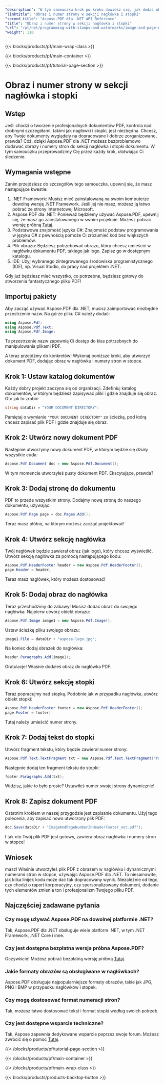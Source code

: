 ```yaml
---
"description": "W tym samouczku krok po kroku dowiesz się, jak dodać obraz i numery stron do nagłówka i stopki pliku PDF za pomocą Aspose.PDF dla platformy .NET."
"linktitle": "Obraz i numer strony w sekcji nagłówka i stopki"
"second_title": "Aspose.PDF dla .NET API Reference"
"title": "Obraz i numer strony w sekcji nagłówka i stopki"
"url": "/pl/net/programming-with-stamps-and-watermarks/image-and-page-number-in-header-footer-section/"
"weight": 110
---
```


{{< blocks/products/pf/main-wrap-class >}}

{{< blocks/products/pf/main-container >}}

{{< blocks/products/pf/tutorial-page-section >}}

# Obraz i numer strony w sekcji nagłówka i stopki

## Wstęp

Jeśli chodzi o tworzenie profesjonalnych dokumentów PDF, kontrola nad drobnymi szczegółami, takimi jak nagłówki i stopki, jest niezbędna. Chcesz, aby Twoje dokumenty wyglądały na dopracowane i dobrze zorganizowane, prawda? Cóż, dzięki Aspose.PDF dla .NET możesz bezproblemowo dodawać obrazy i numery stron do sekcji nagłówka i stopki dokumentu. W tym samouczku przeprowadzimy Cię przez każdy krok, ułatwiając Ci śledzenie.

## Wymagania wstępne

Zanim przejdziesz do szczegółów tego samouczka, upewnij się, że masz następujące kwestie:

1. .NET Framework: Musisz mieć zainstalowaną na swoim komputerze dowolną wersję .NET Framework. Jeśli jej nie masz, możesz ją łatwo pobrać ze strony internetowej Microsoft.
2. Aspose.PDF dla .NET: Ponieważ będziemy używać Aspose.PDF, upewnij się, że masz go zainstalowanego w swoim projekcie. Możesz pobrać wersję próbną [Tutaj](https://releases.aspose.com/pdf/net/).
3. Podstawowa znajomość języka C#: Znajomość podstaw programowania w języku C# z pewnością pomoże Ci zrozumieć kod bez większych problemów.
4. Plik obrazu: Będziesz potrzebować obrazu, który chcesz umieścić w nagłówku dokumentu PDF, takiego jak logo. Zapisz go w dostępnym katalogu. 
5. IDE: Użyj wybranego zintegrowanego środowiska programistycznego (IDE), np. Visual Studio, do pracy nad projektem .NET.

Gdy już będziesz mieć wszystko, co potrzebne, będziesz gotowy do stworzenia fantastycznego pliku PDF!

## Importuj pakiety

Aby zacząć używać Aspose.PDF dla .NET, musisz zaimportować niezbędne przestrzenie nazw. Na górze pliku C# należy dodać:

```csharp
using Aspose.Pdf;
using Aspose.Pdf.Text;
using Aspose.Pdf.Image;
```

Te przestrzenie nazw zapewnią Ci dostęp do klas potrzebnych do manipulowania plikami PDF.

A teraz przejdźmy do konkretów! Wykonaj poniższe kroki, aby utworzyć dokument PDF, dodając obraz w nagłówku i numery stron w stopce.

## Krok 1: Ustaw katalog dokumentów

Każdy dobry projekt zaczyna się od organizacji. Zdefiniuj katalog dokumentów, w którym będziesz zapisywać pliki i gdzie znajduje się obraz. Oto jak to zrobić:

```csharp
string dataDir = "YOUR DOCUMENT DIRECTORY";
```

Pamiętaj o wymianie `"YOUR DOCUMENT DIRECTORY"` ze ścieżką, pod którą chcesz zapisać plik PDF i gdzie znajduje się obraz.

## Krok 2: Utwórz nowy dokument PDF

Następnie utworzymy nowy dokument PDF, w którym będzie się działy wszystkie cuda:

```csharp
Aspose.Pdf.Document doc = new Aspose.Pdf.Document();
```

W tym momencie utworzyłeś pusty dokument PDF. Ekscytujące, prawda?

## Krok 3: Dodaj stronę do dokumentu

PDF to przede wszystkim strony. Dodajmy nową stronę do naszego dokumentu, używając:

```csharp
Aspose.Pdf.Page page = doc.Pages.Add();
```

Teraz masz płótno, na którym możesz zacząć projektować!

## Krok 4: Utwórz sekcję nagłówka

Twój nagłówek będzie zawierał obraz (jak logo), który chcesz wyświetlić. Utwórz sekcję nagłówka za pomocą następującego kodu:

```csharp
Aspose.Pdf.HeaderFooter header = new Aspose.Pdf.HeaderFooter();
page.Header = header;
```

Teraz masz nagłówek, który możesz dostosować!

## Krok 5: Dodaj obraz do nagłówka

Teraz przechodzimy do zabawy! Musisz dodać obraz do swojego nagłówka. Najpierw utwórz obiekt obrazu:

```csharp
Aspose.Pdf.Image image1 = new Aspose.Pdf.Image();
```

Ustaw ścieżkę pliku swojego obrazu:

```csharp
image1.File = dataDir + "aspose-logo.jpg";
```

Na koniec dodaj obrazek do nagłówka:

```csharp
header.Paragraphs.Add(image1);
```

Gratulacje! Właśnie dodałeś obraz do nagłówka PDF.

## Krok 6: Utwórz sekcję stopki

Teraz popracujmy nad stopką. Podobnie jak w przypadku nagłówka, utwórz obiekt stopki:

```csharp
Aspose.Pdf.HeaderFooter footer = new Aspose.Pdf.HeaderFooter();
page.Footer = footer;
```

Tutaj należy umieścić numer strony. 

## Krok 7: Dodaj tekst do stopki

Utwórz fragment tekstu, który będzie zawierał numer strony:

```csharp
Aspose.Pdf.Text.TextFragment txt = new Aspose.Pdf.Text.TextFragment("Page: ($p of $P ) ");
```

Następnie dodaj ten fragment tekstu do stopki:

```csharp
footer.Paragraphs.Add(txt);
```

Widzisz, jakie to było proste? Ustawiłeś numer swojej strony dynamicznie!

## Krok 8: Zapisz dokument PDF

Ostatnim krokiem w naszej przygodzie jest zapisanie dokumentu. Użyj tego polecenia, aby zapisać nowo utworzony plik PDF:

```csharp
doc.Save(dataDir + "ImageAndPageNumberInHeaderFooter_out.pdf");
```

I tak oto Twój plik PDF jest gotowy, zawiera obraz nagłówka i numery stron w stopce!

## Wniosek

masz! Właśnie utworzyłeś plik PDF z obrazem w nagłówku i dynamicznymi numerami stron w stopce, używając Aspose.PDF dla .NET. To niesamowite, jak kilka linijek kodu może dać tak dopracowany wynik. Niezależnie od tego, czy chodzi o raport korporacyjny, czy spersonalizowany dokument, dodanie tych elementów zmienia ton i profesjonalizm Twojego pliku PDF.

## Najczęściej zadawane pytania

### Czy mogę używać Aspose.PDF na dowolnej platformie .NET?
Tak, Aspose.PDF dla .NET obsługuje wiele platform .NET, w tym .NET Framework, .NET Core i inne.

### Czy jest dostępna bezpłatna wersja próbna Aspose.PDF?
Oczywiście! Możesz pobrać bezpłatną wersję próbną [Tutaj](https://releases.aspose.com/).

### Jakie formaty obrazów są obsługiwane w nagłówkach?
Aspose.PDF obsługuje najpopularniejsze formaty obrazów, takie jak JPG, PNG i BMP w przypadku nagłówków i stopek.

### Czy mogę dostosować format numeracji stron?
Tak, możesz łatwo dostosować tekst i format stopki według swoich potrzeb.

### Czy jest dostępne wsparcie techniczne?
Tak, Aspose zapewnia dedykowane wsparcie poprzez swoje forum. Możesz zwrócić się o pomoc [Tutaj](https://forum.aspose.com/c/pdf/10).

{{< /blocks/products/pf/tutorial-page-section >}}

{{< /blocks/products/pf/main-container >}}

{{< /blocks/products/pf/main-wrap-class >}}

{{< blocks/products/products-backtop-button >}}